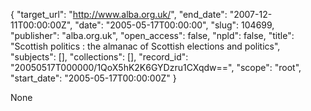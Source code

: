{
  "target_url": "http://www.alba.org.uk/", 
  "end_date": "2007-12-11T00:00:00Z", 
  "date": "2005-05-17T00:00:00", 
  "slug": 104699, 
  "publisher": "alba.org.uk", 
  "open_access": false, 
  "npld": false, 
  "title": "Scottish politics : the almanac of Scottish elections and politics", 
  "subjects": [], 
  "collections": [], 
  "record_id": "20050517T000000/1QoX5hK2K6GYDzru1CXqdw==", 
  "scope": "root", 
  "start_date": "2005-05-17T00:00:00Z"
}

None
